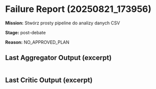 # Failure Report (20250821_173956)

**Mission:** Stwórz prosty pipeline do analizy danych CSV

**Stage:** post-debate

**Reason:** NO_APPROVED_PLAN

## Last Aggregator Output (excerpt)

```

```

## Last Critic Output (excerpt)

```

```
